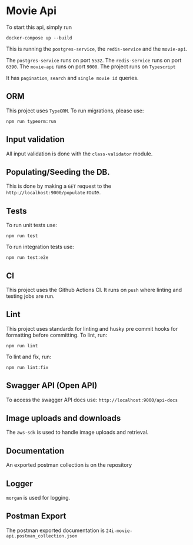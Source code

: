 # Movie Api
To start this api, simply run 
```
docker-compose up --build
```
This is running the `postgres-service`, the `redis-service` and the `movie-api`.

The `postgres-service` runs on port `5532`.
The `redis-service` runs on port `6390`.
The `movie-api` runs on port `9000`.
The project runs on `Typescript`

It has `pagination`, `search` and `single movie id` queries.

## ORM
This project uses `TypeORM`. To run migrations, please use:
```
npm run typeorm:run
```

## Input validation
All input validation is done with the `class-validator` module.

## Populating/Seeding the DB.
This is done by making a `GET` request to the `http://localhost:9000/populate` route.

## Tests
To run unit tests use:
```
npm run test
```
To run integration tests use:
```
npm run test:e2e
```

## CI
This project uses the Github Actions CI. It runs on `push` where linting and testing jobs are run.

## Lint
This project uses standardx for linting and husky pre commit hooks for formatting before committing.
To lint, run:
```
npm run lint
```
To lint and fix, run:
```
npm run lint:fix
```

## Swagger API (Open API)
To access the swagger API docs use:
`http://localhost:9000/api-docs`

## Image uploads and downloads
The `aws-sdk` is used to handle image uploads and retrieval. 

## Documentation
An exported postman collection is on the repository

## Logger
`morgan` is used for logging.

## Postman Export
The postman exported documentation is `24i-movie-api.postman_collection.json`